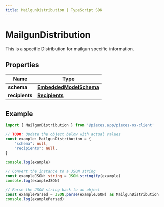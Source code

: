 ```yaml
---
title: MailgunDistribution | TypeScript SDK
---
```



# MailgunDistribution

This is a specific Distribution for mailgun specific information.

## Properties

Name | Type
------------ | -------------
**schema** | [**EmbeddedModelSchema**](EmbeddedModelSchema)
**recipients** | [**Recipients**](Recipients)

## Example

```typescript
import { MailgunDistribution } from '@pieces.app/pieces-os-client'

// TODO: Update the object below with actual values
const example: MailgunDistribution = {
    "schema": null,
    "recipients": null,
}

console.log(example)

// Convert the instance to a JSON string
const exampleJSON: string = JSON.stringify(example)
console.log(exampleJSON)

// Parse the JSON string back to an object
const exampleParsed = JSON.parse(exampleJSON) as MailgunDistribution
console.log(exampleParsed)
```


